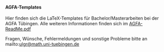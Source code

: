 ####  AGFA-Templates

Hier finden sich die LaTeX-Templates für Bachelor/Masterarbeiten bei der AGFA Tübingen.
Alle weiteren Informationen finden sich im 
[AGFA-ReadMe.pdf](https://github.com/ugroh/AGFA-Master/blob/9579c1f2ba5d2a9543346a3daf1a771c10b5d2dc/ReadMe/AGFA-ReadMe.pdf)

Fragen, Wünsche, Fehlermeldungen und sonstige Probleme bitte an
mailto:ulgr@math.uni-tuebingen.de

